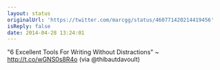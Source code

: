 ```yaml
---
layout: status
originalUrl: 'https://twitter.com/marcgg/status/460771420214419456'
isReply: false
date: 2014-04-28 13:24:01
---
```


"6 Excellent Tools For Writing Without Distractions" ~ http://t.co/wGNS0s8R4o (via @thibautdavoult)
